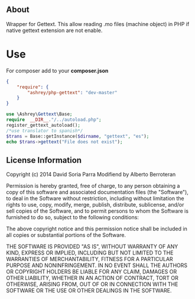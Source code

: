 About
-----
Wrapper for Gettext. This allow reading .mo files (machine object) in PHP if native gettext extension are not enable.


Use
=====
For composer add to your **composer.json**
```json
{
    "require": {
        "ashrey/php-gettext": "dev-master"
    }
}
```
 

```php
use \Ashrey\Gettext\Base;
require  __DIR__."/../autoload.php";
register_gettext_autoload();
/*use translator to spanish*/
$trans = Base::getInstance($dirname, "gettext", "es");
echo $trans->gettext("File does not exist");
```



License Information
-------------------

Copyright (c) 2014 David Soria Parra Modifiend by Alberto Berroteran

Permission is hereby granted, free of charge, to any person obtaining a copy
of this software and associated documentation files (the "Software"), to deal
in the Software without restriction, including without limitation the rights
to use, copy, modify, merge, publish, distribute, sublicense, and/or sell
copies of the Software, and to permit persons to whom the Software is
furnished to do so, subject to the following conditions:

The above copyright notice and this permission notice shall be included in
all copies or substantial portions of the Software.

THE SOFTWARE IS PROVIDED "AS IS", WITHOUT WARRANTY OF ANY KIND, EXPRESS OR
IMPLIED, INCLUDING BUT NOT LIMITED TO THE WARRANTIES OF MERCHANTABILITY,
FITNESS FOR A PARTICULAR PURPOSE AND NONINFRINGEMENT. IN NO EVENT SHALL THE
AUTHORS OR COPYRIGHT HOLDERS BE LIABLE FOR ANY CLAIM, DAMAGES OR OTHER
LIABILITY, WHETHER IN AN ACTION OF CONTRACT, TORT OR OTHERWISE, ARISING FROM,
OUT OF OR IN CONNECTION WITH THE SOFTWARE OR THE USE OR OTHER DEALINGS IN
THE SOFTWARE.
